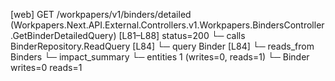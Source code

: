 [web] GET /workpapers/v1/binders/detailed  (Workpapers.Next.API.External.Controllers.v1.Workpapers.BindersController.GetBinderDetailedQuery)  [L81–L88] status=200
  └─ calls BinderRepository.ReadQuery [L84]
  └─ query Binder [L84]
    └─ reads_from Binders
  └─ impact_summary
    └─ entities 1 (writes=0, reads=1)
      └─ Binder writes=0 reads=1


